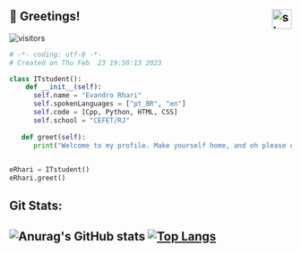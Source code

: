 <h2>👋 Greetings! <img src="https://cdn160.picsart.com/upscale-278626435004211.png" alt="sleeping sakamoto" height="35px" align="right"></h2>

![visitors](https://visitor-badge.laobi.icu/badge?page_id=E-rhari)
```python
# -*- coding: utf-8 -*-
# Created on Thu Feb  23 19:58:13 2023

class ITstudent():
    def __init__(self):
      self.name = "Evandro Rhari"
      self.spokenLanguages = ["pt_BR", "en"]
      self.code = [Cpp, Python, HTML, CSS]
      self.school = "CEFET/RJ"
      
   def greet(self):
      print("Welcome to my profile. Make yourself home, and oh please excuse the mess.") 
      

eRhari = ITstudent()
eRhari.greet()
```
<h2>Git Stats:<h2>

![Anurag's GitHub stats](https://github-readme-stats.vercel.app/api?username=E-rhari&show_icons=true&theme=dark)
[![Top Langs](https://github-readme-stats.vercel.app/api/top-langs/?username=E-rhari&layout=compact&theme=dark)](https://github.com/anuraghazra/github-readme-stats)
